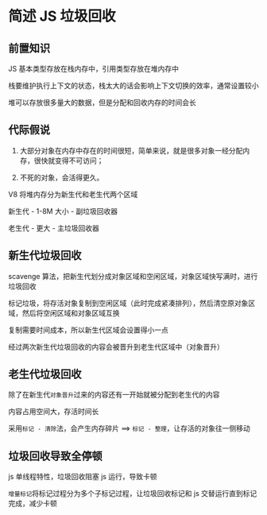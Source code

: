 # 简述 JS 垃圾回收

## 前置知识

JS 基本类型存放在栈内存中，引用类型存放在堆内存中

栈要维护执行上下文的状态，栈太大的话会影响上下文切换的效率，通常设置较小

堆可以存放很多量大的数据，但是分配和回收内存的时间会长

## 代际假说

1. 大部分对象在内存中存在的时间很短，简单来说，就是很多对象一经分配内存，很快就变得不可访问；

2. 不死的对象，会活得更久。

V8 将堆内存分为新生代和老生代两个区域

新生代 - 1-8M 大小 - 副垃圾回收器

老生代 - 更大 - 主垃圾回收器

## 新生代垃圾回收

scavenge 算法，把新生代划分成对象区域和空闲区域，对象区域快写满时，进行垃圾回收

标记垃圾，将存活对象复制到空闲区域（此时完成紧凑排列），然后清空原对象区域，然后将空闲区域和对象区域互换

复制需要时间成本，所以新生代区域会设置得小一点

经过两次新生代垃圾回收的内容会被晋升到老生代区域中（对象晋升）

## 老生代垃圾回收

除了在新生代`对象晋升`过来的内容还有一开始就被分配到老生代的内容

内容占用空间大，存活时间长

采用`标记 - 清除`法，会产生内存碎片 ==> `标记 - 整理`，让存活的对象往一侧移动

## 垃圾回收导致全停顿

js 单线程特性，垃圾回收阻塞 js 运行，导致卡顿

`增量标记`将标记过程分为多个子标记过程，让垃圾回收标记和 js 交替运行直到标记完成，减少卡顿
